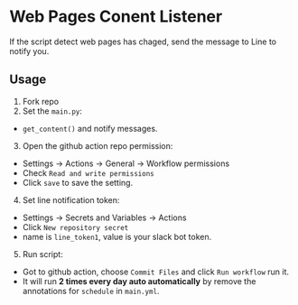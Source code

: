 # Web Pages Conent Listener
If the script detect web pages has chaged, send the message to Line to notify you.

## Usage
1. Fork repo
2. Set the ```main.py```:
- ```get_content()``` and notify messages.
3. Open the github action repo permission: 
- Settings -> Actions -> General -> Workflow permissions
- Check ```Read and write permissions```
- Click ```save``` to save the setting.
4. Set line notification token: 
- Settings -> Secrets and Variables -> Actions
- Click ```New repository secret```
- name is ```line_token1```, value is your slack bot token.
5. Run script:
- Got to github action, choose ```Commit Files``` and click ```Run workflow``` run it.
- It will run **2 times every day auto automatically** by remove the annotations for ```schedule``` in ```main.yml```.
